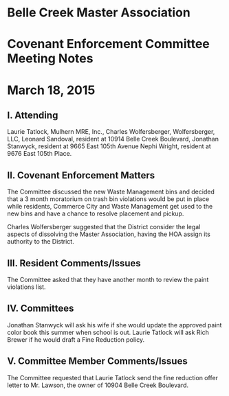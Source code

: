 # Belle Creek Master Association
# Covenant Enforcement Committee Meeting Notes
# March 18, 2015

## I. Attending
Laurie Tatlock, Mulhern MRE, Inc., Charles Wolfersberger, Wolfersberger, LLC, Leonard Sandoval, resident at 10914 Belle Creek Boulevard, Jonathan Stanwyck, resident at 9665 East 105th Avenue Nephi Wright, resident at 9676 East 105th  Place.  

## II. Covenant Enforcement Matters
The Committee discussed the new Waste Management bins and decided that a 3 month moratorium on trash bin violations would be put in place while residents, Commerce City and Waste Management get used to the new bins and have a chance to resolve placement and pickup.

Charles Wolfersberger suggested that the District consider the legal aspects of dissolving the Master Association, having the HOA assign its authority to the District.

## III. Resident Comments/Issues
The Committee asked that they have another month to review the paint violations list.  

## IV. Committees
Jonathan Stanwyck will ask his wife if she would update the approved paint color book this summer when school is out.  Laurie Tatlock will ask Rich Brewer if he would draft a Fine Reduction policy.

## V. Committee Member Comments/Issues
The Committee requested that Laurie Tatlock send the fine reduction offer letter to Mr. Lawson, the owner of 10904 Belle Creek Boulevard.
